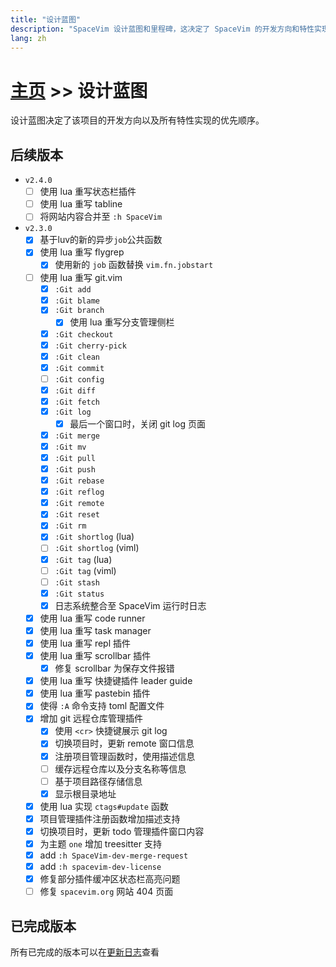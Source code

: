 ```yaml
---
title: "设计蓝图"
description: "SpaceVim 设计蓝图和里程碑，这决定了 SpaceVim 的开发方向和特性实现的优先顺序。"
lang: zh
---
```


# [主页](../) >> 设计蓝图

设计蓝图决定了该项目的开发方向以及所有特性实现的优先顺序。

## 后续版本

- `v2.4.0`
  - [ ] 使用 lua 重写状态栏插件
  - [ ] 使用 lua 重写 tabline
  - [ ] 将网站内容合并至 `:h SpaceVim`
- `v2.3.0`
  - [x] 基于luv的新的异步`job`公共函数
  - [x] 使用 lua 重写 flygrep
    - [x] 使用新的 `job` 函数替换 `vim.fn.jobstart`
  - [ ] 使用 lua 重写 git.vim
    - [x] `:Git add`
    - [x] `:Git blame`
    - [x] `:Git branch`
      - [x] 使用 lua 重写分支管理侧栏
    - [x] `:Git checkout`
    - [x] `:Git cherry-pick`
    - [x] `:Git clean`
    - [x] `:Git commit`
    - [ ] `:Git config`
    - [x] `:Git diff`
    - [x] `:Git fetch`
    - [x] `:Git log`
      - [x] 最后一个窗口时，关闭 git log 页面
    - [x] `:Git merge`
    - [x] `:Git mv`
    - [x] `:Git pull`
    - [x] `:Git push`
    - [x] `:Git rebase`
    - [x] `:Git reflog`
    - [x] `:Git remote`
    - [x] `:Git reset`
    - [x] `:Git rm`
    - [x] `:Git shortlog` (lua)
    - [ ] `:Git shortlog` (viml)
    - [x] `:Git tag` (lua)
    - [ ] `:Git tag` (viml)
    - [ ] `:Git stash`
    - [x] `:Git status`
    - [x] 日志系统整合至 SpaceVim 运行时日志
  - [x] 使用 lua 重写 code runner
  - [x] 使用 lua 重写 task manager
  - [x] 使用 lua 重写 repl 插件
  - [x] 使用 lua 重写 scrollbar 插件
    - [x] 修复 scrollbar 为保存文件报错
  - [x] 使用 lua 重写 快捷键插件 leader guide
  - [x] 使用 lua 重写 pastebin 插件
  - [x] 使得 `:A` 命令支持 toml 配置文件
  - [x] 增加 git 远程仓库管理插件
    - [x] 使用 `<cr>` 快捷键展示 git log
    - [x] 切换项目时，更新 remote 窗口信息
    - [x] 注册项目管理函数时，使用描述信息
    - [ ] 缓存远程仓库以及分支名称等信息
    - [ ] 基于项目路径存储信息
    - [x] 显示根目录地址
  - [x] 使用 lua 实现 `ctags#update` 函数
  - [x] 项目管理插件注册函数增加描述支持
  - [x] 切换项目时，更新 todo 管理插件窗口内容
  - [x] 为主题 `one` 增加 treesitter 支持
  - [x] add `:h SpaceVim-dev-merge-request`
  - [x] add `:h spacevim-dev-license`
  - [x] 修复部分插件缓冲区状态栏高亮问题
  - [ ] 修复 `spacevim.org` 网站 404 页面

## 已完成版本

所有已完成的版本可以在[更新日志](../development/#更新日志)查看
